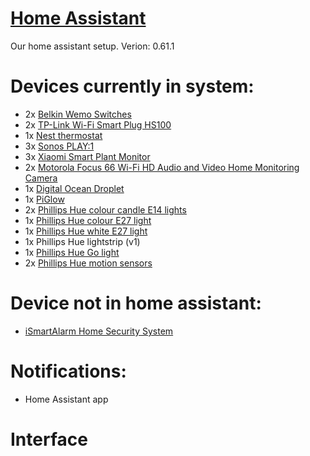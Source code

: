 # [Home Assistant](https://home-assistant.io/)

Our home assistant setup.
Verion: 0.61.1


# Devices currently in system:

- 2x [Belkin Wemo Switches](http://www.belkin.com/uk/p/P-F7C027/)
- 2x [TP-Link Wi-Fi Smart Plug HS100](http://amzn.to/2i7dRon)
- 1x [Nest thermostat](http://amzn.to/2jhCwV6)
- 3x [Sonos PLAY:1](http://amzn.to/2irkDTY)
- 3x [Xiaomi Smart Plant Monitor](http://amzn.to/2irq852)
- 2x [Motorola Focus 66 Wi-Fi HD Audio and Video Home Monitoring Camera](http://amzn.to/2i2UIFS)
- 1x [Digital Ocean Droplet](https://m.do.co/c/2b8f591b2dad)
- 1x [PiGlow](http://amzn.to/2jKazoQ)
- 2x [Phillips Hue colour candle E14 lights](http://amzn.to/2DkRjJ7)
- 1x [Phillips Hue colour E27 light](http://amzn.to/2mYEGND)
- 1x [Phillips Hue white E27 light](http://amzn.to/2Dvd6lG)
- 1x Phillips Hue lightstrip (v1)
- 1x [Phillips Hue Go light](http://amzn.to/2Dufby5)
- 2x [Phillips Hue motion sensors](http://amzn.to/2DvBWRA)

# Device not in home assistant:

- [iSmartAlarm Home Security System](http://amzn.to/2iRQUV0)

# Notifications:

- Home Assistant app

# Interface

